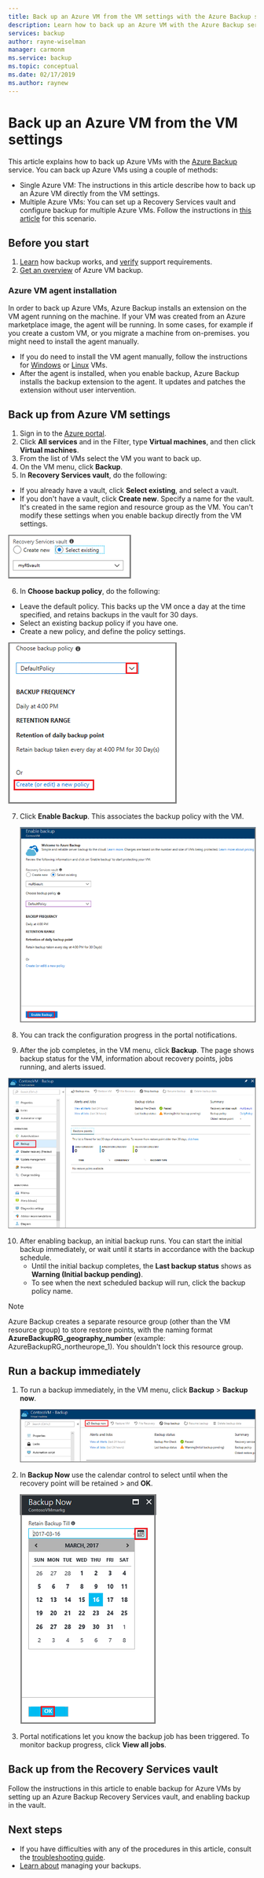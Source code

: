 ```yaml
---
title: Back up an Azure VM from the VM settings with the Azure Backup service
description: Learn how to back up an Azure VM with the Azure Backup service
services: backup
author: rayne-wiselman
manager: carmonm
ms.service: backup
ms.topic: conceptual
ms.date: 02/17/2019
ms.author: raynew
---
```

# Back up an Azure VM from the VM settings

This article explains how to back up Azure VMs with the [Azure Backup](backup-overview.md) service. You can back up Azure VMs using a couple of methods:

- Single Azure VM: The instructions in this article describe how to back up an Azure VM directly from the VM settings.
- Multiple Azure VMs: You can set up a Recovery Services vault and configure backup for multiple Azure VMs. Follow the instructions in [this article](backup-azure-arm-vms-prepare.md) for this scenario.

 

## Before you start

1. [Learn](backup-architecture.md#how-does-azure-backup-work) how backup works, and [verify](backup-support-matrix.md#azure-vm-backup-support) support requirements. 
2. [Get an overview](backup-azure-vms-introduction.md) of Azure VM backup.

### Azure VM agent installation

In order to back up Azure VMs, Azure Backup installs an extension on the VM agent running on the machine. If your VM was created from an Azure marketplace image, the agent will be running. In some cases, for example if you create a custom VM, or you migrate a machine from on-premises. you might need to install the agent manually. 

- If you do need to install the VM agent manually, follow the instructions for [Windows](https://docs.microsoft.com/azure/virtual-machines/extensions/agent-windows) or [Linux](https://docs.microsoft.com/azure/virtual-machines/extensions/agent-linux) VMs. 
- After the agent is installed, when you enable backup, Azure Backup installs the backup extension to the agent. It updates and patches the extension without user intervention.

## Back up from Azure VM settings


1. Sign in to the [Azure portal](https://portal.azure.com/).
2. Click **All services** and in the Filter, type **Virtual machines**, and then click **Virtual machines**. 
3. From the list of VMs select the VM you want to back up.
4. On the VM menu, click **Backup**. 
5. In **Recovery Services vault**, do the following:
  - If you already have a vault, click **Select existing**, and select a vault.
  - If you don't have a vault, click **Create new**. Specify a name for the vault. It's created in the same region and resource group as the VM. You can't modify these settings when you enable backup directly from the VM settings.

  ![Enable Backup Wizard](./media/backup-azure-vms-first-look-arm/vm-menu-enable-backup-small.png)

6. In **Choose backup policy**, do the following:

  - Leave the default policy. This backs up the VM once a day at the time specified, and retains backups in the vault for 30 days.
  - Select an existing backup policy if you  have one.
  - Create a new policy, and define the policy settings.  

  ![Select backup policy](./media/backup-azure-vms-first-look-arm/set-backup-policy.png)

7. Click **Enable Backup**. This associates the backup policy with the VM. 

    ![Enable Backup button](./media/backup-azure-vms-first-look-arm/vm-management-menu-enable-backup-button.png)

8. You can track the configuration progress in the portal notifications.
9. After the job completes, in the VM menu, click **Backup**. The page shows backup status for the VM, information about recovery points, jobs running, and alerts issued.

  ![Backup status](./media/backup-azure-vms-first-look-arm/backup-item-view-update.png)

10. After enabling backup, an initial backup runs. You can start the initial backup immediately, or wait until it starts in accordance with the backup schedule.
    - Until the initial backup completes, the **Last backup status** shows as **Warning (Initial backup pending)**.
    - To see when the next scheduled backup will run, click the backup policy name.
    
   

> [!NOTE]
> Azure Backup creates a separate resource group (other than the VM resource group) to store restore points, with the naming format **AzureBackupRG_geography_number** (example:
AzureBackupRG_northeurope_1). You shouldn't lock this resource group.



## Run a backup immediately 

1. To run a backup immediately, in the VM menu, click **Backup** > **Backup now**.

    ![Run backup](./media/backup-azure-vms-first-look-arm/backup-now-update.png)

2. In **Backup Now** use the calendar control to select until when the recovery point will be retained >  and **OK**.
  
    ![Backup retention day](./media/backup-azure-vms-first-look-arm/backup-now-blade-calendar.png)

3. Portal notifications let you know the backup job has been triggered. To monitor backup progress, click **View all jobs**.




## Back up from the Recovery Services vault

Follow the instructions in this article to enable backup for Azure VMs by setting up an Azure Backup Recovery Services vault, and enabling backup in the vault.

## Next steps

- If you have difficulties with any of the procedures in this article, consult the [troubleshooting guide](backup-azure-vms-troubleshoot.md).
- [Learn about](backup-azure-manage-vms.md) managing your backups.

